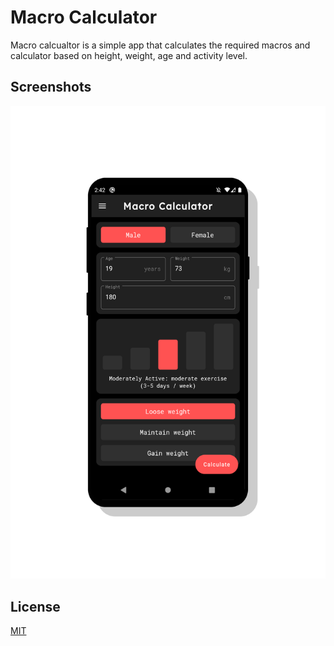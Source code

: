 # Macro Calculator
Macro calcualtor is a simple app that calculates the required macros and calculator based on height, weight, age and activity level.

## Screenshots
![screenshot 1](/screenShots/1.png)

## License
[MIT](https://choosealicense.com/licenses/mit/)